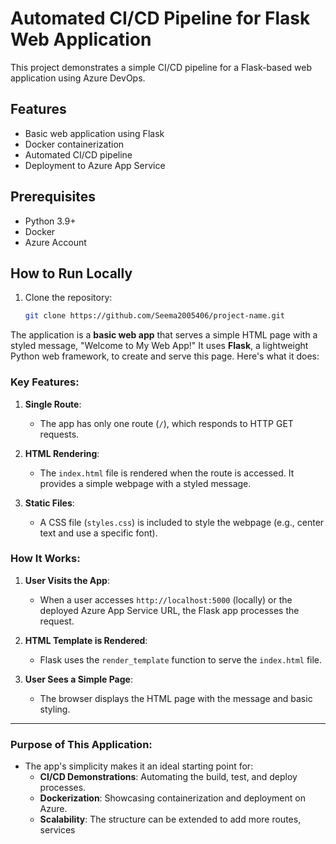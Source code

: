 # Automated CI/CD Pipeline for Flask Web Application

This project demonstrates a simple CI/CD pipeline for a Flask-based web application using Azure DevOps.

## Features
- Basic web application using Flask
- Docker containerization
- Automated CI/CD pipeline
- Deployment to Azure App Service

## Prerequisites
- Python 3.9+
- Docker
- Azure Account

## How to Run Locally
1. Clone the repository:
   ```bash
   git clone https://github.com/Seema2005406/project-name.git

The application is a **basic web app** that serves a simple HTML page with a styled message, "Welcome to My Web App!" It uses **Flask**, a lightweight Python web framework, to create and serve this page. Here's what it does:

### **Key Features**:
1. **Single Route**: 
   - The app has only one route (`/`), which responds to HTTP GET requests.

2. **HTML Rendering**:
   - The `index.html` file is rendered when the route is accessed. It provides a simple webpage with a styled message.

3. **Static Files**:
   - A CSS file (`styles.css`) is included to style the webpage (e.g., center text and use a specific font).

### **How It Works**:
1. **User Visits the App**:
   - When a user accesses `http://localhost:5000` (locally) or the deployed Azure App Service URL, the Flask app processes the request.

2. **HTML Template is Rendered**:
   - Flask uses the `render_template` function to serve the `index.html` file.

3. **User Sees a Simple Page**:
   - The browser displays the HTML page with the message and basic styling.

---

### **Purpose of This Application**:
- The app's simplicity makes it an ideal starting point for:
  - **CI/CD Demonstrations**: Automating the build, test, and deploy processes.
  - **Dockerization**: Showcasing containerization and deployment on Azure.
  - **Scalability**: The structure can be extended to add more routes, services
